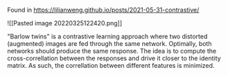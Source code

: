 Found in https://lilianweng.github.io/posts/2021-05-31-contrastive/

![[Pasted image 20220325122420.png]]

"Barlow twins" is a contrastive learning approach where two distorted (augmented) images are fed through the same network. Optimally, both networks should produce the same response. The idea is to compute the cross-correllation between the responses and drive it closer to the identity matrix. As such, the correllation between different features is minimized. 